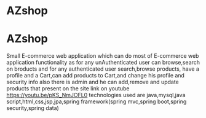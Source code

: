 # AZshop
# AZshop
Small E-commerce web application which can do most of E-commerce web application functionality 
as 
for any unAuthenticated user 
can browse,search on broducts
and for any authenticated user
search,browse products, have a profile and a Cart,can add products to Cart,and change his profile and security info
also there is admin and he can add,remove and update products that present on the site 
link on youtube
https://youtu.be/pKS_NmJOFL0
technologies used are 
java,mysql,java script,html,css,jsp,jpa,spring framework(spring mvc,spring boot,spring security,spring data)

